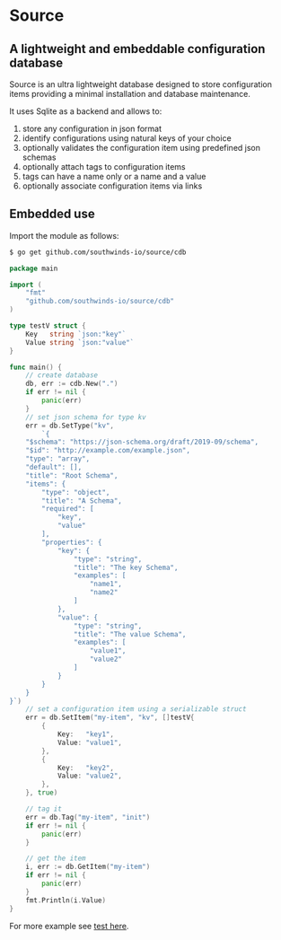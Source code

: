 # Source

## A lightweight and embeddable configuration database

Source is an ultra lightweight database designed to store configuration items providing a minimal 
installation and database maintenance.

It uses Sqlite as a backend and allows to:

1. store any configuration in json format
2. identify configurations using natural keys of your choice
3. optionally validates the configuration item using predefined json schemas
4. optionally attach tags to configuration items
5. tags can have a name only or a name and a value
6. optionally associate configuration items via links

## Embedded use

Import the module as follows:

```bash
$ go get github.com/southwinds-io/source/cdb
```

```go
package main 

import (
    "fmt"
    "github.com/southwinds-io/source/cdb"
)

type testV struct {
    Key   string `json:"key"`
    Value string `json:"value"`
}

func main() {
    // create database
    db, err := cdb.New(".")
    if err != nil {
        panic(err)
    }
    // set json schema for type kv
    err = db.SetType("kv",
        `{
    "$schema": "https://json-schema.org/draft/2019-09/schema",
    "$id": "http://example.com/example.json",
    "type": "array",
    "default": [],
    "title": "Root Schema",
    "items": {
        "type": "object",
        "title": "A Schema",
        "required": [
            "key",
            "value"
        ],
        "properties": {
            "key": {
                "type": "string",
                "title": "The key Schema",
                "examples": [
                    "name1",
                    "name2"
                ]
            },
            "value": {
                "type": "string",
                "title": "The value Schema",
                "examples": [
                    "value1",
                    "value2"
                ]
            }
        }
    }
}`)
    // set a configuration item using a serializable struct
    err = db.SetItem("my-item", "kv", []testV{
        {
            Key:   "key1",
            Value: "value1",
        },
        {
            Key:   "key2",
            Value: "value2",
        },
    }, true)

    // tag it
    err = db.Tag("my-item", "init")
    if err != nil {
        panic(err)
    }

    // get the item
    i, err := db.GetItem("my-item")
    if err != nil {
        panic(err)
    }
    fmt.Println(i.Value)
}
```

For more example see [test here](cdb/api_test.go).


